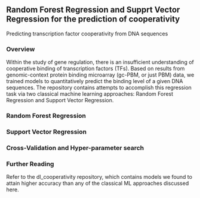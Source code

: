 ## Random Forest Regression and Supprt Vector Regression for the prediction of cooperativity
Predicting transcription factor cooperativity from DNA sequences

### Overview
Within the study of gene regulation, there is an insufficient understanding of cooperative binding
of transcription factors (TFs). Based on results from genomic-context protein binding microarray 
(gc-PBM, or just PBM) data, we trained models to quantitatively predict the binding level of a
given DNA sequences. The repository contains attempts to accomplish this regression task via two 
classical machine learning approaches: Random Forest Regression and Support Vector Regression.

### Random Forest Regression

### Support Vector Regression

### Cross-Validation and Hyper-parameter search

### Further Reading
Refer to the dl_cooperativity repository, which contains models we found to attain higher accuracy 
than any of the classical ML approaches discussed here.

